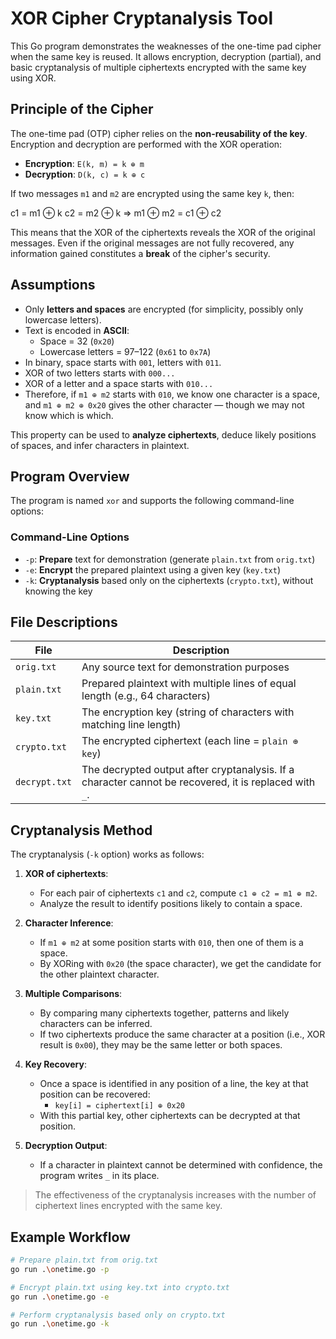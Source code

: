 # XOR Cipher Cryptanalysis Tool

This Go program demonstrates the weaknesses of the one-time pad cipher when the same key is reused. It allows encryption, decryption (partial), and basic cryptanalysis of multiple ciphertexts encrypted with the same key using XOR.

## Principle of the Cipher

The one-time pad (OTP) cipher relies on the **non-reusability of the key**. Encryption and decryption are performed with the XOR operation:

- **Encryption**: `E(k, m) = k ⊕ m`
- **Decryption**: `D(k, c) = k ⊕ c`

If two messages `m1` and `m2` are encrypted using the same key `k`, then:

c1 = m1 ⊕ k
c2 = m2 ⊕ k
=> m1 ⊕ m2 = c1 ⊕ c2

This means that the XOR of the ciphertexts reveals the XOR of the original messages. Even if the original messages are not fully recovered, any information gained constitutes a **break** of the cipher's security.

## Assumptions

- Only **letters and spaces** are encrypted (for simplicity, possibly only lowercase letters).
- Text is encoded in **ASCII**:
  - Space = 32 (`0x20`)
  - Lowercase letters = 97–122 (`0x61` to `0x7A`)
- In binary, space starts with `001`, letters with `011`.
- XOR of two letters starts with `000...`
- XOR of a letter and a space starts with `010...`
- Therefore, if `m1 ⊕ m2` starts with `010`, we know one character is a space, and `m1 ⊕ m2 ⊕ 0x20` gives the other character — though we may not know which is which.

This property can be used to **analyze ciphertexts**, deduce likely positions of spaces, and infer characters in plaintext.

## Program Overview

The program is named `xor` and supports the following command-line options:

### Command-Line Options

- `-p`: **Prepare** text for demonstration (generate `plain.txt` from `orig.txt`)
- `-e`: **Encrypt** the prepared plaintext using a given key (`key.txt`)
- `-k`: **Cryptanalysis** based only on the ciphertexts (`crypto.txt`), without knowing the key

## File Descriptions

| File        | Description |
|-------------|-------------|
| `orig.txt`  | Any source text for demonstration purposes |
| `plain.txt` | Prepared plaintext with multiple lines of equal length (e.g., 64 characters) |
| `key.txt`   | The encryption key (string of characters with matching line length) |
| `crypto.txt`| The encrypted ciphertext (each line = `plain ⊕ key`) |
| `decrypt.txt` | The decrypted output after cryptanalysis. If a character cannot be recovered, it is replaced with `_`. |

## Cryptanalysis Method

The cryptanalysis (`-k` option) works as follows:

1. **XOR of ciphertexts**:
   - For each pair of ciphertexts `c1` and `c2`, compute `c1 ⊕ c2 = m1 ⊕ m2`.
   - Analyze the result to identify positions likely to contain a space.

2. **Character Inference**:
   - If `m1 ⊕ m2` at some position starts with `010`, then one of them is a space.
   - By XORing with `0x20` (the space character), we get the candidate for the other plaintext character.

3. **Multiple Comparisons**:
   - By comparing many ciphertexts together, patterns and likely characters can be inferred.
   - If two ciphertexts produce the same character at a position (i.e., XOR result is `0x00`), they may be the same letter or both spaces.

4. **Key Recovery**:
   - Once a space is identified in any position of a line, the key at that position can be recovered:
     - `key[i] = ciphertext[i] ⊕ 0x20`
   - With this partial key, other ciphertexts can be decrypted at that position.

5. **Decryption Output**:
   - If a character in plaintext cannot be determined with confidence, the program writes `_` in its place.

> The effectiveness of the cryptanalysis increases with the number of ciphertext lines encrypted with the same key.

## Example Workflow

```bash
# Prepare plain.txt from orig.txt
go run .\onetime.go -p

# Encrypt plain.txt using key.txt into crypto.txt
go run .\onetime.go -e

# Perform cryptanalysis based only on crypto.txt
go run .\onetime.go -k

